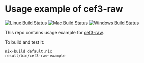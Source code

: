 # Usage example of cef3-raw
[![Linux Build Status][linux-build-icon]][linux-build]  [![Mac Build Status][mac-build-icon]][mac-build]  [![Windows Build Status][windows-build-icon]][windows-build]

This repo contains usage example for [cef3-raw].

To build and test it:

```
nix-build default.nix
result/bin/cef3-raw-example
```

[cef3-raw]: https://github.com/haskell-ui/cef3-raw
[linux-build-icon]: https://img.shields.io/travis/haskell-ui/cef3-raw-example/master.svg?label=Linux%20build
[linux-build]: https://travis-ci.org/haskell-ui/cef3-raw-example
[mac-build-icon]: https://img.shields.io/badge/Mac%20build-TODO-lightgrey.svg
[mac-build]: https://github.com/haskell-ui/cef3-raw-example
[windows-build-icon]: https://img.shields.io/appveyor/ci/MaxOw/cef3-raw-example/master.svg?label=Windows%20build
[windows-build]: https://ci.appveyor.com/project/MaxOw/cef3-raw-example
